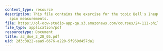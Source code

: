 ```yaml
---
content_type: resource
description: This file contains the exercise for the topic Bell's Inequalities and
  spin measurements.
file: https://ol-ocw-studio-app-qa.s3.amazonaws.com/courses/24-111-philosophy-of-quantum-mechanics-spring-2005/2d3c3822aaa96676a2205f969d457da1_a3_due_2_28_05.pdf
file_type: application/pdf
resourcetype: Document
title: a3_due_2_28_05.pdf
uid: 2d3c3822-aaa9-6676-a220-5f969d457da1
---
```

